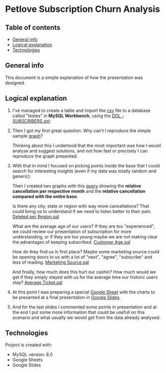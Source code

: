 # Petlove Subscription Churn Analysis

## Table of contents
* [General info](#general-info)
* [Logical explanation](#logical-explanation)
* [Technologies](#technologies)

## General info
This document is a simple explanation of how the presentation was designed.

## Logical explanation
1. I've managed to create a table and import the [csv] file to a database called "testes" in **MySQL Workbench**, using the [DDL - SUBSCRIBERS.sql];

2. Then I got my first great question: Why can't I reproduce the simple sample [graph]?

   Thinking about this I undertood that the most important was how I would analyse and suggest solutions, and not how fast or precisely I can reproduce the graph presented.

3. With that in mind I focused on picking points inside the base that I could search for interesting insights (even if my data was totally random and generic):

   Then I created two graphs with this [query] showing the **relative cancellation per respective month** and the **relative cancellation compared with the entire base**.

   Is there any city, state or region with way more cancellations? That could bring us to understand if we need to listen better to their pain. [Deleted per Region.sql]

   What are the average age of our users? If they are too "experienced", we could review our presentation of subscription for more understanding, or if they are too young maybe we are not making clear the advantages of keeping subscribed. [Customer Age.sql]

   How do they find us in first place? Maybe some marketing source could be opening doors to us with a lot of "next", "agree", "subscribe" and less of reading. [Marketing Source.sql]

   And finally, how much does this hurt our cashin? How much would we get if they simply stayed with us for the average time our historic users stay? [Average Ticket.sql]

4. At this point I was preparing a special [Google Sheet] with the charts to be presented at a final presentation in [Google Slides].

5. And for the last slides I commented some points in presentation and at the end I put some more information that could be usefull on this scenario and what usually we would get from the data already analysed.

## Technologies
Project is created with:
* MySQL version: 8.0
* Google Sheets
* Google Slides
	
[csv]: https://github.com/petlove/vagas/blob/master/data/bi-analysis/data-test-analytics.csv
[DDL - SUBSCRIBERS.sql]: https://github.com/JoaoP-Camargo/bau/blob/main/DDL%20-%20SUBSCRIBERS.sql
[graph]: https://github.com/petlove/vagas/blob/master/data/bi-analysis/materials/churn.png
[Deleted per Region.sql]: https://github.com/JoaoP-Camargo/bau/blob/main/Deleted%20per%20Region.sql
[Customer Age.sql]: https://github.com/JoaoP-Camargo/bau/blob/main/Customer%20Age.sql
[Marketing Source.sql]: https://github.com/JoaoP-Camargo/bau/blob/main/Marketing%20Source.sql
[Average Ticket.sql]: https://github.com/JoaoP-Camargo/bau/blob/main/Average%20Ticket.sql
[query]: https://github.com/JoaoP-Camargo/bau/blob/main/Base%20Churn%20%2B%20Accumulative%20Churn.sql
[Google Sheet]: https://docs.google.com/spreadsheets/d/1ubb6sd_deissq0HcPGdQKCBFy7tjU4l3xaVGTBsofxc/edit#gid=1410947794
[Google Slides]: https://docs.google.com/presentation/d/1lulTMYHdXinVXKvPg93_lpz4ZN92CQoIT5ZmIUbne6Q/edit#slide=id.gba34405f55_0_574
